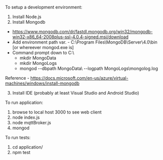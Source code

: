 To setup a development environment:
1. Install Node.js
2. Install Mongodb
- https://www.mongodb.com/dr/fastdl.mongodb.org/win32/mongodb-win32-x86_64-2008plus-ssl-4.0.4-signed.msi/download
- Add environment path var. - C:\Program Files\MongoDB\Server\4.0\bin [or whereever mongod.exe is]
- Command prompt down to C:\
	- mkdir MongoData
	- mkdir MongoLogs
	- mongod --dbpath MongoData\ --logpath MongoLogs\mongolog.log

Reference - https://docs.microsoft.com/en-us/azure/virtual-machines/windows/install-mongodb

3. Install IDE (probably at least Visual Studio and Android Studio)

To run application:
1. browse to local host 3000 to see web client
2. node index.js
3. node mqttBroker.js
4. mongod

To run tests:
1. cd application/
2. npm test 


